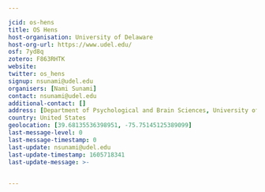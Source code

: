 ```yaml
---

jcid: os-hens
title: OS Hens
host-organisation: University of Delaware
host-org-url: https://www.udel.edu/
osf: 7yd8q
zotero: F863RHTK
website: 
twitter: os_hens
signup: nsunami@udel.edu
organisers: [Nami Sunami]
contact: nsunami@udel.edu
additional-contact: []
address: [Department of Psychological and Brain Sciences, University of Delaware]
country: United States
geolocation: [39.68135536398951, -75.75145125389099]
last-message-level: 0
last-message-timestamp: 0
last-update: nsunami@udel.edu
last-update-timestamp: 1605718341
last-update-message: >-
  

---
```



